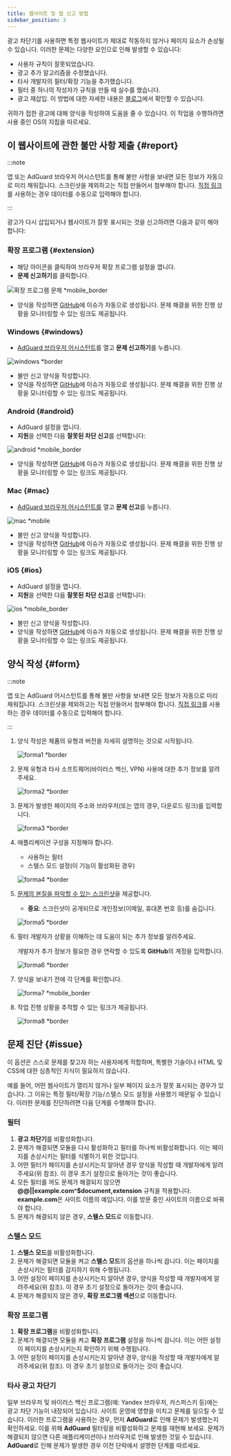 ```yaml
---
title: 웹사이트 및 앱 신고 방법
sidebar_position: 3
---
```



광고 차단기를 사용하면 특정 웹사이트가 제대로 작동하지 않거나 페이지 요소가 손상될 수 있습니다. 이러한 문제는 다양한 요인으로 인해 발생할 수 있습니다:

- 사용자 규칙이 잘못되었습니다.
- 광고 추가 알고리즘을 수정했습니다.
- 타사 개발자의 필터/확장 기능을 추가했습니다.
- 필터 중 하나의 작성자가 규칙을 만들 때 실수를 했습니다.
- 광고 재삽입. 이 방법에 대한 자세한 내용은 [블로그](https://adguard.com/en/blog/ad-reinsertion.html)에서 확인할 수 있습니다.

귀하가 접한 광고에 대해 양식을 작성하여 도움을 줄 수 있습니다. 이 작업을 수행하려면 사용 중인 OS의 지침을 따르세요.

## 이 웹사이트에 관한 불만 사항 제출 {#report}

:::note

앱 또는 AdGuard 브라우저 어시스턴트를 통해 불만 사항을 보내면 모든 정보가 자동으로 미리 채워집니다. 스크린샷을 제외하고는 직접 만들어서 첨부해야 합니다. [직접 링크](https://reports.adguard.com/new_issue.html)를 사용하는 경우 데이터를 수동으로 입력해야 합니다.

:::

광고가 다시 삽입되거나 웹사이트가 잘못 표시되는 것을 신고하려면 다음과 같이 해야 합니다:

### 확장 프로그램 {#extension}

- 해당 아이콘을 클릭하여 브라우저 확장 프로그램 설정을 엽니다.
- **문제 신고하기**를 클릭합니다.

![확장 프로그램 문제 *mobile_border](https://cdn.adtidy.org/blog/new/5si74extension.png)

- 양식을 작성하면 [GitHub](https://github.com/AdguardTeam/AdguardFilters/issues)에 이슈가 자동으로 생성됩니다. 문제 해결을 위한 진행 상황을 모니터링할 수 있는 링크도 제공됩니다.

### Windows {#windows}

- [AdGuard 브라우저 어시스턴트](/adguard-for-windows/browser-assistant)를 열고 **문제 신고하기**를 누릅니다.

![windows *border](https://cdn.adtidy.org/content/Kb/ad_blocker/guides/browser-assistant.png)

- 불만 신고 양식을 작성합니다.
- 양식을 작성하면 [GitHub](https://github.com/AdguardTeam/AdguardFilters/issues)에 이슈가 자동으로 생성됩니다. 문제 해결을 위한 진행 상황을 모니터링할 수 있는 링크도 제공됩니다.

### Android {#android}

- AdGuard 설정을 엽니다.
- **지원**을 선택한 다음 **잘못된 차단 신고**를 선택합니다:

![android *mobile_border](https://cdn.adtidy.org/blog/new/apicfkandroid-new.jpg)

- 양식을 작성하면 [GitHub](https://github.com/AdguardTeam/AdguardFilters/issues)에 이슈가 자동으로 생성됩니다. 문제 해결을 위한 진행 상황을 모니터링할 수 있는 링크도 제공됩니다.

### Mac {#mac}

- [AdGuard 브라우저 어시스턴트를](/adguard-for-mac/features/browser-assistant) 열고 **문제 신고**를 누릅니다.

![mac *mobile](https://cdn.adtidy.org/content/kb/ad_blocker/guides/browser-assistant-mac.png)

- 불만 신고 양식을 작성합니다.
- 양식을 작성하면 [GitHub](https://github.com/AdguardTeam/AdguardFilters/issues)에 이슈가 자동으로 생성됩니다. 문제 해결을 위한 진행 상황을 모니터링할 수 있는 링크도 제공됩니다.

### iOS {#ios}

- AdGuard 설정을 엽니다.
- **지원**을 선택한 다음 **잘못된 차단 신고**를 선택합니다:

![ios *mobile_border](https://cdn.adtidy.org/blog/new/fnl9aios.jpeg)

- 불만 신고 양식을 작성합니다.
- 양식을 작성하면 [GitHub](https://github.com/AdguardTeam/AdguardFilters/issues)에 이슈가 자동으로 생성됩니다. 문제 해결을 위한 진행 상황을 모니터링할 수 있는 링크도 제공됩니다.

## 양식 작성 {#form}

:::note

앱 또는 AdGuard 어시스턴트를 통해 불만 사항을 보내면 모든 정보가 자동으로 미리 채워집니다. 스크린샷을 제외하고는 직접 만들어서 첨부해야 합니다. [직접 링크](https://reports.adguard.com/new_issue.html)를 사용하는 경우 데이터를 수동으로 입력해야 합니다.

:::

1. 양식 작성은 제품의 유형과 버전을 자세히 설명하는 것으로 시작됩니다.

    ![forma1 *border](https://cdn.adtidy.org/content/Kb/ad_blocker/guides/forma1en.png)

2. 문제 유형과 타사 소프트웨어(바이러스 백신, VPN) 사용에 대한 추가 정보를 알려주세요.

    ![forma2 *border](https://cdn.adtidy.org/content/Kb/ad_blocker/guides/forma2en.png)

3. 문제가 발생한 페이지의 주소와 브라우저(또는 앱의 경우, 다운로드 링크)를 입력합니다.

    ![forma3 *border](https://cdn.adtidy.org/content/Kb/ad_blocker/guides/forma3en.png)

4. 애플리케이션 구성을 지정해야 합니다.

    - 사용하는 필터
    - 스텔스 모드 설정(이 기능이 활성화된 경우)

    ![forma4 *border](https://cdn.adtidy.org/content/kb/ad_blocker/guides/forma4en.png)

5. [문제의 본질을 파악할 수 있는 스크린샷](../take-screenshot)을 제공합니다.

    - **중요**: 스크린샷이 공개되므로 개인정보(이메일, 휴대폰 번호 등)를 숨깁니다.

    ![forma5 *border](https://cdn.adtidy.org/content/Kb/ad_blocker/guides/forma5en.png)

6. 필터 개발자가 상황을 이해하는 데 도움이 되는 추가 정보를 알려주세요.

    개발자가 추가 정보가 필요한 경우 연락할 수 있도록 **GitHub**의 계정을 입력합니다.

    ![forma6 *border](https://cdn.adtidy.org/content/Kb/ad_blocker/guides/forma6en.png)

7. 양식을 보내기 전에 각 단계를 확인합니다.

    ![forma7 *mobile_border](https://cdn.adtidy.org/content/Kb/ad_blocker/guides/forma7en.png)

8. 작업 진행 상황을 추적할 수 있는 링크가 제공됩니다.

    ![forma8 *border](https://cdn.adtidy.org/content/Kb/ad_blocker/guides/forma8en.png)

## 문제 진단 {#issue}

이 옵션은 스스로 문제를 찾고자 하는 사용자에게 적합하며, 특별한 기술이나 HTML 및 CSS에 대한 심층적인 지식이 필요하지 않습니다.

예를 들어, 어떤 웹사이트가 열리지 않거나 일부 페이지 요소가 잘못 표시되는 경우가 있습니다. 그 이유는 특정 필터/확장 기능/스텔스 모드 설정을 사용했기 때문일 수 있습니다. 이러한 문제를 진단하려면 다음 단계를 수행해야 합니다.

### **필터**

1. **광고 차단기**를 비활성화합니다.
2. 문제가 해결되면 모듈을 다시 활성화하고 필터를 하나씩 비활성화합니다. 이는 페이지를 손상시키는 필터를 식별하기 위한 것입니다.
3. 어떤 필터가 페이지를 손상시키는지 알아낸 경우 양식을 작성할 때 개발자에게 알려주세요(위 참조). 이 경우 초기 설정으로 돌아가는 것이 좋습니다.
4. 모든 필터를 꺼도 문제가 해결되지 않으면 **@@||example.com^$document,extension** 규칙을 적용합니다. **example.com**은 사이트 이름의 예입니다. 이를 방문 중인 사이트의 이름으로 바꿔야 합니다.
5. 문제가 해결되지 않은 경우, **스텔스 모드**로 이동합니다.

### **스텔스 모드**

1. **스텔스 모드**를 비활성화합니다.
2. 문제가 해결되면 모듈을 켜고 **스텔스 모드**의 옵션을 하나씩 끕니다. 이는 페이지를 손상시키는 필터를 감지하기 위해 수행됩니다.
3. 어떤 설정이 페이지를 손상시키는지 알아낸 경우, 양식을 작성할 때 개발자에게 알려주세요(위 참조). 이 경우 초기 설정으로 돌아가는 것이 좋습니다.
4. 문제가 해결되지 않은 경우, **확장 프로그램 섹션**으로 이동합니다.

### **확장 프로그램**

1. **확장 프로그램**을 비활성화합니다.
2. 문제가 해결되면 모듈을 켜고 **확장 프로그램** 설정을 하나씩 끕니다. 이는 어떤 설정이 페이지를 손상시키는지 확인하기 위해 수행됩니다.
3. 어떤 설정이 페이지를 손상시키는지 알아낸 경우, 양식을 작성할 때 개발자에게 알려주세요(위 참조). 이 경우 초기 설정으로 돌아가는 것이 좋습니다.

### **타사 광고 차단기**

일부 브라우저 및 바이러스 백신 프로그램(예: Yandex 브라우저, 카스퍼스키 등)에는 광고 차단 기능이 내장되어 있습니다. 사이트 운영에 영향을 미치고 문제를 일으킬 수 있습니다. 이러한 프로그램을 사용하는 경우, 먼저 **AdGuard**로 인해 문제가 발생했는지 확인하세요. 이를 위해 **AdGuard** 필터링을 비활성화하고 문제를 재현해 보세요. 문제가 해결되지 않으면 다른 애플리케이션이나 브라우저로 인해 발생한 것일 수 있습니다. **AdGuard**로 인해 문제가 발생한 경우 이전 단락에서 설명한 단계를 따르세요.
